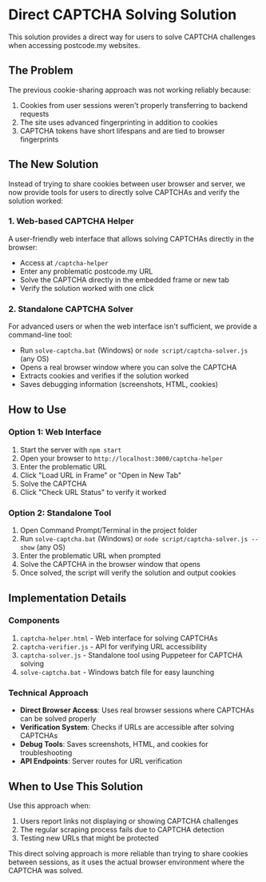 # Direct CAPTCHA Solving Solution

This solution provides a direct way for users to solve CAPTCHA challenges when accessing postcode.my websites.

## The Problem

The previous cookie-sharing approach was not working reliably because:

1. Cookies from user sessions weren't properly transferring to backend requests
2. The site uses advanced fingerprinting in addition to cookies
3. CAPTCHA tokens have short lifespans and are tied to browser fingerprints

## The New Solution

Instead of trying to share cookies between user browser and server, we now provide tools for users to directly solve CAPTCHAs and verify the solution worked:

### 1. Web-based CAPTCHA Helper

A user-friendly web interface that allows solving CAPTCHAs directly in the browser:

- Access at `/captcha-helper`
- Enter any problematic postcode.my URL
- Solve the CAPTCHA directly in the embedded frame or new tab
- Verify the solution worked with one click

### 2. Standalone CAPTCHA Solver

For advanced users or when the web interface isn't sufficient, we provide a command-line tool:

- Run `solve-captcha.bat` (Windows) or `node script/captcha-solver.js` (any OS)
- Opens a real browser window where you can solve the CAPTCHA
- Extracts cookies and verifies if the solution worked
- Saves debugging information (screenshots, HTML, cookies)

## How to Use

### Option 1: Web Interface

1. Start the server with `npm start`
2. Open your browser to `http://localhost:3000/captcha-helper`
3. Enter the problematic URL
4. Click "Load URL in Frame" or "Open in New Tab"
5. Solve the CAPTCHA
6. Click "Check URL Status" to verify it worked

### Option 2: Standalone Tool

1. Open Command Prompt/Terminal in the project folder
2. Run `solve-captcha.bat` (Windows) or `node script/captcha-solver.js --show` (any OS)
3. Enter the problematic URL when prompted
4. Solve the CAPTCHA in the browser window that opens
5. Once solved, the script will verify the solution and output cookies

## Implementation Details

### Components

1. `captcha-helper.html` - Web interface for solving CAPTCHAs
2. `captcha-verifier.js` - API for verifying URL accessibility
3. `captcha-solver.js` - Standalone tool using Puppeteer for CAPTCHA solving
4. `solve-captcha.bat` - Windows batch file for easy launching

### Technical Approach

- **Direct Browser Access**: Uses real browser sessions where CAPTCHAs can be solved properly
- **Verification System**: Checks if URLs are accessible after solving CAPTCHAs
- **Debug Tools**: Saves screenshots, HTML, and cookies for troubleshooting
- **API Endpoints**: Server routes for URL verification

## When to Use This Solution

Use this approach when:

1. Users report links not displaying or showing CAPTCHA challenges
2. The regular scraping process fails due to CAPTCHA detection
3. Testing new URLs that might be protected

This direct solving approach is more reliable than trying to share cookies between sessions, as it uses the actual browser environment where the CAPTCHA was solved.
